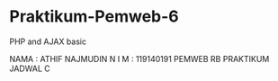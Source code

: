 # Praktikum-Pemweb-6
PHP and AJAX basic

NAMA : ATHIF NAJMUDIN
N I M : 119140191
PEMWEB RB
PRAKTIKUM JADWAL C
